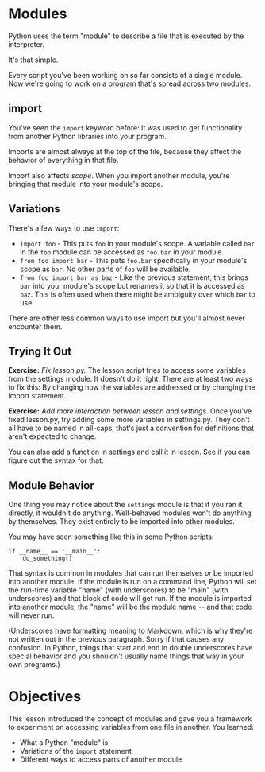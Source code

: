 # Modules

Python uses the term "module" to describe a file that is executed by the interpreter.

It's that simple.

Every script you've been working on so far consists of a single module. Now we're going to work
on a program that's spread across two modules.

## import

You've seen the `import` keyword before: It was used to get functionality from another Python
libraries into your program.

Imports are almost always at the top of the file, because they affect the behavior of everything
in that file.

Import also affects _scope_. When you import another module, you're bringing that module into
your module's scope.

## Variations

There's a few ways to use `import`:
* `import foo` - This puts `foo` in your module's scope. A variable called `bar` in the `foo`
module can be accessed as `foo.bar` in your module.
* `from foo import bar` - This puts `foo.bar` specifically in your module's scope as `bar`. No
other parts of `foo` will be available.
* `from foo import bar as baz` - Like the previous statement, this brings `bar` into your
module's scope but renames it so that it is accessed as `baz`. This is often used when there
might be ambiguity over which `bar` to use.

There are other less common ways to use import but you'll almost never encounter them.

## Trying It Out

**Exercise:** _Fix lesson.py._ The lesson script tries to access some variables from the settings
module. It doesn't do it right. There are at least two ways to fix this: By changing how the
variables are addressed or by changing the import statement.

**Exercise:** _Add more interaction between lesson and settings._ Once you've fixed lesson.py,
try adding some more variables in settings.py. They don't all have to be named in all-caps,
that's just a convention for definitions that aren't expected to change.

You can also add a function in settings and call it in lesson. See if you can figure out the
syntax for that.

## Module Behavior

One thing you may notice about the `settings` module is that if you ran it directly, it wouldn't
do anything. Well-behaved modules won't do anything by themselves. They exist entirely to be
imported into other modules.

You may have seen something like this in some Python scripts:

    if __name__ == '__main__':
        do_something()

That syntax is common in modules that can run themselves *or* be imported into another module. If
the module is run on a command line, Python will set the run-time variable "name" (with
underscores) to be "main" (with underscores) and that block of code will get run. If the module
is imported into another module, the "name" will be the module name -- and that code will never run.

(Underscores have formatting meaning to Markdown, which is why they're not written out in
the previous paragraph. Sorry if that causes any confusion. In Python, things that start and end
in double underscores have special behavior and you shouldn't usually name things that way in your
own programs.)

# Objectives

This lesson introduced the concept of modules and gave you a framework to experiment on
accessing variables from one file in another. You learned:

* What a Python "module" is
* Variations of the `import` statement
* Different ways to access parts of another module


